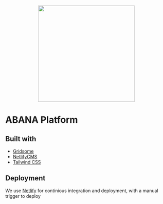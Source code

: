 
<p align="center">
  <br>
  <a href="https://www.abana.mu">
    <img src="https://app.abana.mu//assets/images/logo-full.svg" width="300"/>
  </a>
</p>


# ABANA Platform


## Built with

* [Gridsome](https://gridsome.org/)
* [NetlifyCMS](https://www.netlifycms.org/)
* [Tailwind CSS](https://tailwindcss.com)

## Deployment

We use [Netlify](https://www.netlify.com/) for continious integration and deployment, with a manual trigger to deploy 
